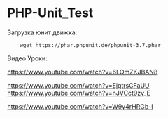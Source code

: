 # PHP-Unit_Test

Загрузка юнит движка:

        wget https://phar.phpunit.de/phpunit-3.7.phar
        
Видео Уроки:


https://www.youtube.com/watch?v=6LOmZKJBAN8

https://www.youtube.com/watch?v=EjgtrsCFaUU
https://www.youtube.com/watch?v=nJVCct9zv_E

https://www.youtube.com/watch?v=W9y4rHRGb-I
